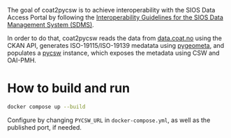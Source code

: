 The goal of coat2pycsw is to achieve interoperability with the SIOS Data Access Portal by following the [Interoperability Guidelines for the SIOS Data Management System (SDMS)](https://github.com/SIOS-Svalbard/SDMSInteroperabilityGuidelines).

In order to do that, coat2pycsw reads the data from [data.coat.no](https://data.coat.no) using the CKAN API, generates ISO-19115/ISO-19139 medatata using [pygeometa](https://geopython.github.io/pygeometa/), and populates a [pycsw](https://pycsw.org/) instance, which exposes the metadata using CSW and OAI-PMH.

# How to build and run

```bash
docker compose up --build
```

Configure by changing `PYCSW_URL` in `docker-compose.yml`, as well as the published port, if needed.
